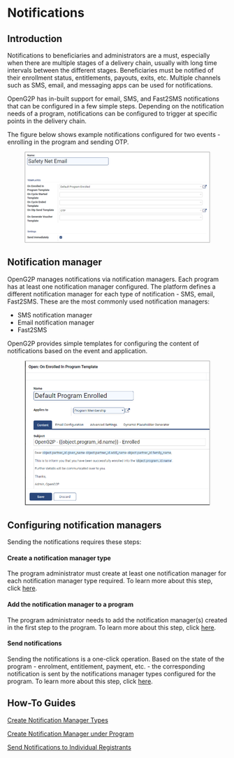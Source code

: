 # Notifications

## Introduction

Notifications to beneficiaries and administrators are a must, especially when there are multiple stages of a delivery chain, usually with long time intervals between the different stages. Beneficiaries must be notified of their enrollment status, entitlements, payouts, exits, etc. Multiple channels such as SMS, email, and messaging apps can be used for notifications.

OpenG2P has in-built support for email, SMS, and Fast2SMS notifications that can be configured in a few simple steps. Depending on the notification needs of a program, notifications can be configured to trigger at specific points in the delivery chain.

The figure below shows example notifications configured for two events - enrolling in the program and sending OTP.

<figure><img src="../.gitbook/assets/notification-events.png" alt=""><figcaption></figcaption></figure>

## Notification manager

OpenG2P manages notifications via notification managers. Each program has at least one notification manager configured. The platform defines a different notification manager for each type of notification - SMS, email, Fast2SMS. These are the most commonly used notification managers:

* SMS notification manager
* Email notification manager
* Fast2SMS&#x20;

OpenG2P provides simple templates for configuring the content of notifications based on the event and application.

<figure><img src="../.gitbook/assets/notification-template.png" alt=""><figcaption></figcaption></figure>

## Configuring notification managers

Sending the notifications requires these steps:

#### Create a notification manager type

The program administrator must create at least one notification manager for each notification manager type required. To learn more about this step, click [here](../guides/user-guides/create-notification-manager-types/).

#### Add the notification manager to a program

The program administrator needs to add the notification manager(s) created in the first step to the program. To learn more about this step, click [here](../guides/user-guides/configure-notification-manager.md).&#x20;

#### Send notifications

Sending the notifications is a one-click operation. Based on the state of the program - enrolment, entitlement, payment, etc. - the corresponding notification is sent by the notifications manager types configured for the program. To learn more about this step, click [here](../guides/user-guides/send-notifications-to-individual-registrants.md).

## How-To Guides

[Create Notification Manager Types](../guides/user-guides/create-notification-manager-types/)

[Create Notification Manager under Program](../guides/user-guides/configure-notification-manager.md)

[Send Notifications to Individual Registrants](../guides/user-guides/send-notifications-to-individual-registrants.md)

